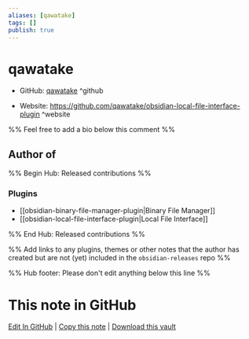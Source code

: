 ```yaml
---
aliases: [qawatake]
tags: []
publish: true
---
```


# qawatake

- GitHub: [qawatake](https://github.com/qawatake/) ^github
<!-- - Discord: `@` ^discord-->
- Website: <https://github.com/qawatake/obsidian-local-file-interface-plugin> ^website
<!-- - [[Publish sites|Publish site]]: <https://> ^publish-->

%% Feel free to add a bio below this comment %%

## Author of

%% Begin Hub: Released contributions %%

### Plugins

- [[obsidian-binary-file-manager-plugin|Binary File Manager]]
- [[obsidian-local-file-interface-plugin|Local File Interface]]

%% End Hub: Released contributions %%

%% Add links to any plugins, themes or other notes that the author has created but are not (yet) included in the `obsidian-releases` repo %%

<!--
### Unlisted plugins
-->

<!--
### Others
-->

<!--
## Sponsor this author
-->

<!-- - [[GitHub sponsors]]: [Sponsor @qawatake on GitHub Sponsors](https://github.com/sponsors/qawatake) ^github-sponsor-->
<!-- - [[Buy me a coffee]]: <https://> ^buy-me-a-coffee-->
<!-- - [[PayPal]]: <https://> ^paypal-->
<!-- - [[Patreon]]: <https://> ^patreon-->

<!--
## Follow this author
-->

<!-- - [[YouTube Channels|On YouTube]]: <https://> ^youtube-->
<!-- - Twitter: <https://> ^twitter-->
<!-- - ... -->

%% Hub footer: Please don't edit anything below this line %%

# This note in GitHub

<span class="git-footer">[Edit In GitHub](https://github.dev/obsidian-community/obsidian-hub/blob/main/01%20-%20Community/People/qawatake.md "git-hub-edit-note") | [Copy this note](https://raw.githubusercontent.com/obsidian-community/obsidian-hub/main/01%20-%20Community/People/qawatake.md "git-hub-copy-note") | [Download this vault](https://github.com/obsidian-community/obsidian-hub/archive/refs/heads/main.zip "git-hub-download-vault") </span>

